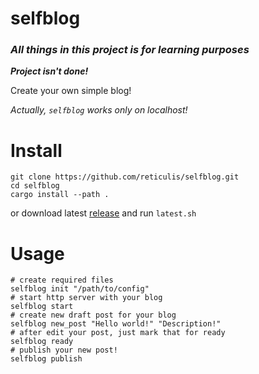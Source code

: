 # selfblog
### ***All things in this project is for learning purposes***
***Project isn't done!***

Create your own simple blog!

*Actually, `selfblog` works only on localhost!*

# Install
```shell
git clone https://github.com/reticulis/selfblog.git
cd selfblog
cargo install --path .
```

or download latest [release](https://github.com/reticulis/selfblog/releases) and run `latest.sh`

# Usage
```shell
# create required files
selfblog init "/path/to/config"
# start http server with your blog
selfblog start
# create new draft post for your blog
selfblog new_post "Hello world!" "Description!" 
# after edit your post, just mark that for ready
selfblog ready
# publish your new post!
selfblog publish         
```

